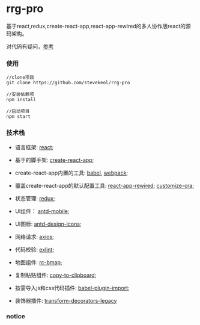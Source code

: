 # rrg-pro

基于react,redux,create-react-app,react-app-rewired的多人协作版react的源码架构。

对代码有疑问，[参考](https://github.com/stevekeol/zhurong-web)

### 使用
```
//clone项目
git clone https://github.com/stevekeol/rrg-pro

//安装依赖项
npm install

//启动项目
npm start
```

### 技术栈
 + 语言框架: [react]();
 + 基于的脚手架: [create-react-app]();
 + create-react-app内置的工具: [babel](), [webpack]();
 + 覆盖create-react-app的默认配置工具: [react-app-rewired](); [customize-cra]();
 + 状态管理: [redux]();
 + UI组件： [antd-mobile]();
 + UI图标: [antd-design-icons]();
 + 网络请求: [axios]();
 + 代码校验: [exlint]();

 + 地图组件: [rc-bmap]();
 + 复制粘贴组件: [copy-to-clipboard]();

 + 按需导入js和css代码插件: [babel-plugin-import]();
 + 装饰器插件: [transform-decorators-legacy]()

### notice


